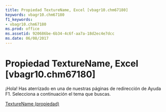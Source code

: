 ```yaml
---
title: Propiedad TextureName, Excel [vbagr10.chm67180]
keywords: vbagr10.chm67180
f1_keywords:
- vbagr10.chm67180
ms.prod: office
ms.assetid: 920686be-6b34-4c6f-aa7a-18d2ec4e7dcc
ms.date: 06/08/2017
---
```





# Propiedad TextureName, Excel [vbagr10.chm67180]

¡Hola! Has aterrizado en una de nuestras páginas de redirección de Ayuda F1. Selecciona a continuación el tema que buscas.


 [TextureName (propiedad)](http://msdn.microsoft.com/library/texturename-property%28Office.15%29.aspx)


